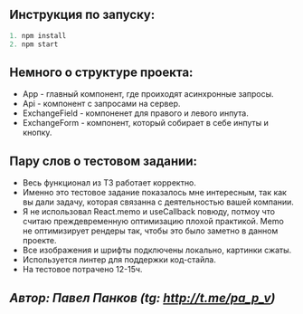 ## Инструкция по запуску: 
```javascript
1. npm install 
2. npm start
```
## Немного о структуре проекта:
* App - главный компонент, где проиходят асинхронные запросы.
* Api - компонент с запросами на сервер.
* ExchangeField - компоненет для правого и левого инпута.
* ExchangeForm - компонент, который собирает в себе инпуты и кнопку.

## Пару слов о тестовом задании:
* Весь функционал из ТЗ работает корректно.
* Именно это тестовое задание показалось мне интересным, так как вы дали задачу, которая связанна с деятельностью вашей компании.  
* Я не использовал React.memo и useCallback повюду, потмоу что считаю преждевременную оптимизацию плохой практикой. Memo не оптимизирует рендеры так, чтобы это было заметно в данном проекте. 
* Все изображения и шрифты подключены локально, картинки сжаты.
* Используется линтер для поддержки код-стайла.
* На тестовое потрачено 12-15ч.
## _Автор: Павел Панков (tg: http://t.me/pa_p_v)_

